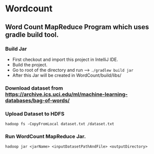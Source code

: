 # Wordcount

## Word Count MapReduce Program which uses gradle build tool. 

### Build Jar
* First checkout and import this project in IntelliJ IDE.
* Build the project.
* Go to root of the directory and run --> `./gradlew build jar`
* After this Jar will be created in WordCount/build/libs/

### Download dataset from https://archive.ics.uci.edu/ml/machine-learning-databases/bag-of-words/

### Upload Dataset to HDFS
`hadoop fs -CopyFromLocal dataset.txt /dataset.txt`

### Run WordCount MapReduce Jar.
`hadoop jar <jarName> <inputDatasetPathAndFile> <outputDirectory>`

